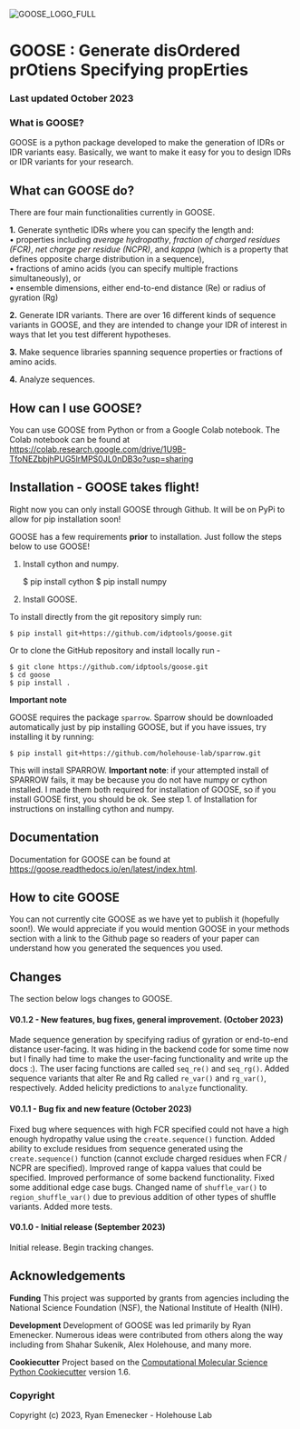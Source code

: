 ![GOOSE_LOGO_FULL](https://github.com/ryanemenecker/goose/blob/main/images/goose_logo_3.png) 
# GOOSE : Generate disOrdered prOtiens Specifying propErties

### Last updated October 2023

### What is GOOSE?
GOOSE is a python package developed to make the generation of IDRs or IDR variants easy. Basically, we want to make it easy for you to design IDRs or IDR variants for your research.

## What can GOOSE do?

There are four main functionalities currently in GOOSE. 

**1.** Generate synthetic IDRs where you can specify the length and:  
 • properties including *average hydropathy*, *fraction of charged residues (FCR)*, *net charge per residue (NCPR)*, and *kappa* (which is a property that defines opposite charge distribution in a sequence),  
 • fractions of amino acids (you can specify multiple fractions simultaneously), or  
 • ensemble dimensions, either end-to-end distance (Re) or radius of gyration (Rg)  

**2.** Generate IDR variants. There are over 16 different kinds of sequence variants in GOOSE, and they are intended to change your IDR of interest in ways that let you test different hypotheses.  

**3.** Make sequence libraries spanning sequence properties or fractions of amino acids.  

**4.** Analyze sequences.  

## How can I use GOOSE?

You can use GOOSE from Python or from a Google Colab notebook. The Colab notebook can be found at https://colab.research.google.com/drive/1U9B-TfoNEZbbjhPUG5lrMPS0JL0nDB3o?usp=sharing

## Installation - GOOSE takes flight!

Right now you can only install GOOSE through Github. It will be on PyPi to allow for pip installation soon!  

GOOSE has a few requirements **prior** to installation. Just follow the steps below to use GOOSE!  

1. Install cython and numpy.  

	$ pip install cython
	$ pip install numpy

2. Install GOOSE.  

To install directly from the git repository simply run:

	$ pip install git+https://github.com/idptools/goose.git

Or to clone the GitHub repository and install locally run - 

	$ git clone https://github.com/idptools/goose.git
	$ cd goose
	$ pip install .

**Important note**

GOOSE requires the package ``sparrow``. Sparrow should be downloaded automatically just by pip installing GOOSE, but if you have issues, try installing it by running:

	$ pip install git+https://github.com/holehouse-lab/sparrow.git

This will install SPARROW. **Important note**: if your attempted install of SPARROW fails, it may be because you do not have numpy or cython installed. I made them both required for installation of GOOSE, so if you install GOOSE first, you should be ok. See step 1. of Installation for instructions on installing cython and numpy. 


## Documentation

Documentation for GOOSE can be found at https://goose.readthedocs.io/en/latest/index.html.  


## How to cite GOOSE

You can not currently cite GOOSE as we have yet to publish it (hopefully soon!). We would appreciate if you would mention GOOSE in your methods section with a link to the Github page so readers of your paper can understand how you generated the sequences you used.  

## Changes

The section below logs changes to GOOSE.  

#### V0.1.2 - New features, bug fixes, general improvement. (October 2023)

Made sequence generation by specifying radius of gyration or end-to-end distance user-facing. It was hiding in the backend code for some time now but I finally had time to make the user-facing functionality and write up the docs :). The user facing functions are called ``seq_re()`` and ``seq_rg()``. Added sequence variants that alter Re and Rg called ``re_var()`` and ``rg_var()``, respectively. Added helicity predictions to ``analyze`` functionality.

#### V0.1.1 - Bug fix and new feature (October 2023)

Fixed bug where sequences with high FCR specified could not have a high enough hydropathy value using the ``create.sequence()`` function. Added ability to exclude residues from sequence generated using the ``create.sequence()`` function (cannot exclude charged residues when FCR / NCPR are specified). Improved range of kappa values that could be specified. Improved performance of some backend functionality. Fixed some additional edge case bugs. Changed name of ``shuffle_var()`` to ``region_shuffle_var()`` due to previous addition of other types of shuffle variants. Added more tests.

#### V0.1.0 - Initial release (September 2023)

Initial release. Begin tracking changes.

## Acknowledgements

**Funding**
This project was supported by grants from agencies including the National Science Foundation (NSF), the National Institute of Health (NIH).

**Development**
Development of GOOSE was led primarily by Ryan Emenecker. Numerous ideas were contributed from others along the way including from Shahar Sukenik, Alex Holehouse, and many more. 

**Cookiecutter**
Project based on the 
[Computational Molecular Science Python Cookiecutter](https://github.com/molssi/cookiecutter-cms) version 1.6.

### Copyright

Copyright (c) 2023, Ryan Emenecker - Holehouse Lab